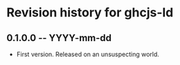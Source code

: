# Revision history for ghcjs-ld

## 0.1.0.0 -- YYYY-mm-dd

* First version. Released on an unsuspecting world.
